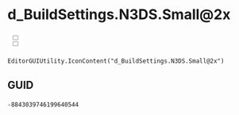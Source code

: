 # d_BuildSettings.N3DS.Small@2x
![](/img/d_BuildSettings.N3DS.Small@2x.png)

``` CSharp
EditorGUIUtility.IconContent("d_BuildSettings.N3DS.Small@2x")
```
## GUID
```
-8843039746199640544
```
